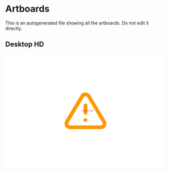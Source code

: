 # Artboards

This is an autogenerated file showing all the artboards. Do not edit it directly.

## Desktop HD

![Desktop HD](./.artboards/Untitled/Desktop%20HD.png)

